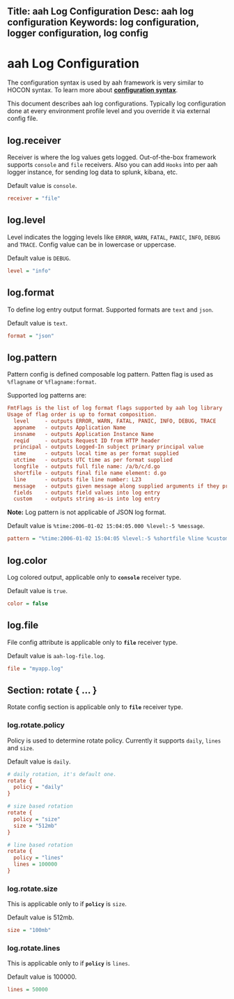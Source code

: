 Title: aah Log Configuration
Desc: aah log configuration
Keywords: log configuration, logger configuration, log config
---
# aah Log Configuration

The configuration syntax is used by aah framework is very similar to HOCON syntax. To learn more about **[configuration syntax](configuration.html)**.

This document describes aah log configurations. Typically log configuration done at every environment profile level and you override it via external config file.

## log.receiver
Receiver is where the log values gets logged. Out-of-the-box framework supports `console` and `file` receivers. Also you can add `Hooks` into per aah logger instance, for sending log data to splunk, kibana, etc.

Default value is `console`.
```cfg
receiver = "file"
```

## log.level
Level indicates the logging levels like `ERROR`, `WARN`, `FATAL`, `PANIC`, `INFO`, `DEBUG` and `TRACE`. Config value can be in lowercase or uppercase.

Default value is `DEBUG`.
```cfg
level = "info"
```

## log.format
To define log entry output format. Supported formats are `text` and `json`.

Default value is `text`.
```cfg
format = "json"
```

## log.pattern
Pattern config is defined composable log pattern. Patten flag is used as `%flagname` or `%flagname:format`.

Supported log patterns are:
```cfg
FmtFlags is the list of log format flags supported by aah log library
Usage of flag order is up to format composition.
  level     - outputs ERROR, WARN, FATAL, PANIC, INFO, DEBUG, TRACE
  appname   - outputs Application Name
  insname   - outputs Application Instance Name
  reqid     - outputs Request ID from HTTP header
  principal - outputs Logged-In subject primary principal value
  time      - outputs local time as per format supplied
  utctime   - outputs UTC time as per format supplied
  longfile  - outputs full file name: /a/b/c/d.go
  shortfile - outputs final file name element: d.go
  line      - outputs file line number: L23
  message   - outputs given message along supplied arguments if they present
  fields    - outputs field values into log entry
  custom    - outputs string as-is into log entry
```
<div class="alert alert-info-blue">
<p><strong>Note:</strong> Log pattern is not applicable of JSON log format.</p>
</div>

Default value is `%time:2006-01-02 15:04:05.000 %level:-5 %message`.
```cfg
pattern = "%time:2006-01-02 15:04:05 %level:-5 %shortfile %line %custom:- %message"
```

## log.color
Log colored output, applicable only to **`console`** receiver type.

Default value is `true`.
```cfg
color = false
```    

## log.file
File config attribute is applicable only to **`file`** receiver type.

Default value is `aah-log-file.log`.
```cfg
file = "myapp.log"
```

## Section: rotate { ... }
Rotate config section is applicable only to **`file`** receiver type.

### log.rotate.policy
Policy is used to determine rotate policy. Currently it supports `daily`, `lines` and `size`.

Default value is `daily`.
```cfg
# daily rotation, it's default one.
rotate {
  policy = "daily"
}

# size based rotation
rotate {
  policy = "size"
  size = "512mb"
}

# line based rotation
rotate {
  policy = "lines"
  lines = 100000
}
```

### log.rotate.size
This is applicable only to if **`policy`** is `size`.

Default value is 512mb.
```cfg
size = "100mb"
```

### log.rotate.lines
This is applicable only to if **`policy`** is `lines`.

Default value is 100000.
```cfg
lines = 50000
```
